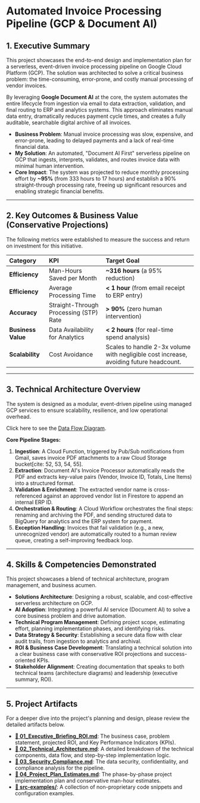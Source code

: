 # Automated Invoice Processing Pipeline (GCP & Document AI)

## 1. Executive Summary

This project showcases the end-to-end design and implementation plan for a serverless, event-driven invoice processing pipeline on Google Cloud Platform (GCP). The solution was architected to solve a critical business problem: the time-consuming, error-prone, and costly manual processing of vendor invoices.

By leveraging **Google Document AI** at the core, the system automates the entire lifecycle from ingestion via email to data extraction, validation, and final routing to ERP and analytics systems. This approach eliminates manual data entry, dramatically reduces payment cycle times, and creates a fully auditable, searchable digital archive of all invoices.

-   **Business Problem**: Manual invoice processing was slow, expensive, and error-prone, leading to delayed payments and a lack of real-time financial data.
-   **My Solution**: An automated, "Document AI First" serverless pipeline on GCP that ingests, interprets, validates, and routes invoice data with minimal human intervention.
-   **Core Impact**: The system was projected to reduce monthly processing effort by **~95%** (from 333 hours to 17 hours) and establish a 90% straight-through processing rate, freeing up significant resources and enabling strategic financial benefits.

---

## 2. Key Outcomes & Business Value (Conservative Projections)

The following metrics were established to measure the success and return on investment for this initiative.

| Category | KPI | Target Goal |
| :--- | :--- | :--- |
| **Efficiency** | Man-Hours Saved per Month | **~316 hours** (a 95% reduction)  |
| **Efficiency** | Average Processing Time | **< 1 hour** (from email receipt to ERP entry)  |
| **Accuracy** | Straight-Through Processing (STP) Rate | **> 90%** (zero human intervention)  |
| **Business Value** | Data Availability for Analytics | **< 2 hours** (for real-time spend analysis)  |
| **Scalability** | Cost Avoidance | Scales to handle 2-3x volume with negligible cost increase, avoiding future headcount. |

---

## 3. Technical Architecture Overview

The system is designed as a modular, event-driven pipeline using managed GCP services to ensure scalability, resilience, and low operational overhead.

Click here to see the [Data Flow Diagram](https://github.com/Sleippnir/Sleippnir/blob/main/gcp-invoice-pipeline/02_Technical_Architecture.md#2-visual-data-flow).

**Core Pipeline Stages:**
1.  **Ingestion**: A Cloud Function, triggered by Pub/Sub notifications from Gmail, saves invoice PDF attachments to a raw Cloud Storage bucket[cite: 52, 53, 54, 55].
2.  **Extraction**: Document AI's Invoice Processor automatically reads the PDF and extracts key-value pairs (Vendor, Invoice ID, Totals, Line Items) into a structured format.
3.  **Validation & Enrichment**: The extracted vendor name is cross-referenced against an approved vendor list in Firestore to append an internal ERP ID.
4.  **Orchestration & Routing**: A Cloud Workflow orchestrates the final steps: renaming and archiving the PDF, and sending structured data to BigQuery for analytics and the ERP system for payment.
5.  **Exception Handling**: Invoices that fail validation (e.g., a new, unrecognized vendor) are automatically routed to a human review queue, creating a self-improving feedback loop.

---

## 4. Skills & Competencies Demonstrated

This project showcases a blend of technical architecture, program management, and business acumen.

-   **Solutions Architecture**: Designing a robust, scalable, and cost-effective serverless architecture on GCP.
-   **AI Adoption**: Integrating a powerful AI service (Document AI) to solve a core business problem and drive automation.
-   **Technical Program Management**: Defining project scope, estimating effort, planning implementation phases, and identifying risks.
-   **Data Strategy & Security**: Establishing a secure data flow with clear audit trails, from ingestion to analytics and archival.
-   **ROI & Business Case Development**: Translating a technical solution into a clear business case with conservative ROI projections and success-oriented KPIs.
-   **Stakeholder Alignment**: Creating documentation that speaks to both technical teams (architecture diagrams) and leadership (executive summary, ROI).

---

## 5. Project Artifacts

For a deeper dive into the project's planning and design, please review the detailed artifacts below.

-   **[📄 01_Executive_Briefing_ROI.md](./01_Executive_Briefing_ROI.md)**: The business case, problem statement, projected ROI, and Key Performance Indicators (KPIs).
-   **[📄 02_Technical_Architecture.md](./02_Technical_Architecture.md)**: A detailed breakdown of the technical components, data flow, and step-by-step implementation logic.
-   **[📄 03_Security_Compliance.md](./03_Security_Compliance.md)**: The data security, confidentiality, and compliance analysis for the pipeline.
-   **[📄 04_Project_Plan_Estimates.md](./04_Project_Plan_Estimates.md)**: The phase-by-phase project implementation plan and conservative man-hour estimates.
-   **[📂 src-examples/](./src-examples/)**: A collection of non-proprietary code snippets and configuration examples.

